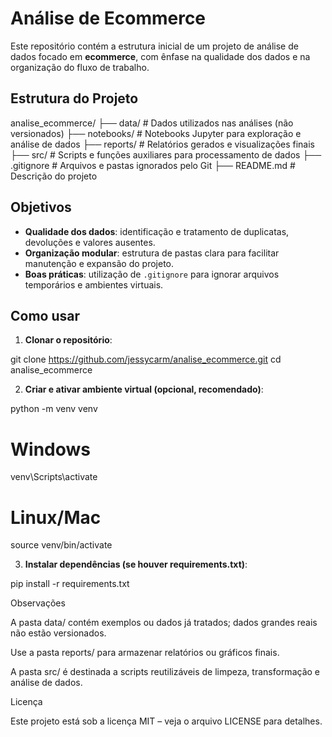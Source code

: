 # Análise de Ecommerce

Este repositório contém a estrutura inicial de um projeto de análise de dados focado em **ecommerce**, com ênfase na qualidade dos dados e na organização do fluxo de trabalho.

## Estrutura do Projeto

analise_ecommerce/
├── data/ # Dados utilizados nas análises (não versionados)
├── notebooks/ # Notebooks Jupyter para exploração e análise de dados
├── reports/ # Relatórios gerados e visualizações finais
├── src/ # Scripts e funções auxiliares para processamento de dados
├── .gitignore # Arquivos e pastas ignorados pelo Git
├── README.md # Descrição do projeto


## Objetivos

- **Qualidade dos dados**: identificação e tratamento de duplicatas, devoluções e valores ausentes.
- **Organização modular**: estrutura de pastas clara para facilitar manutenção e expansão do projeto.
- **Boas práticas**: utilização de `.gitignore` para ignorar arquivos temporários e ambientes virtuais.

## Como usar

1. **Clonar o repositório**:

git clone https://github.com/jessycarm/analise_ecommerce.git
cd analise_ecommerce



2. **Criar e ativar ambiente virtual (opcional, recomendado)**:

python -m venv venv
# Windows
venv\Scripts\activate
# Linux/Mac
source venv/bin/activate

3. **Instalar dependências (se houver requirements.txt)**:

pip install -r requirements.txt

Observações

A pasta data/ contém exemplos ou dados já tratados; dados grandes reais não estão versionados.

Use a pasta reports/ para armazenar relatórios ou gráficos finais.

A pasta src/ é destinada a scripts reutilizáveis de limpeza, transformação e análise de dados.

Licença

Este projeto está sob a licença MIT – veja o arquivo LICENSE
 para detalhes.









